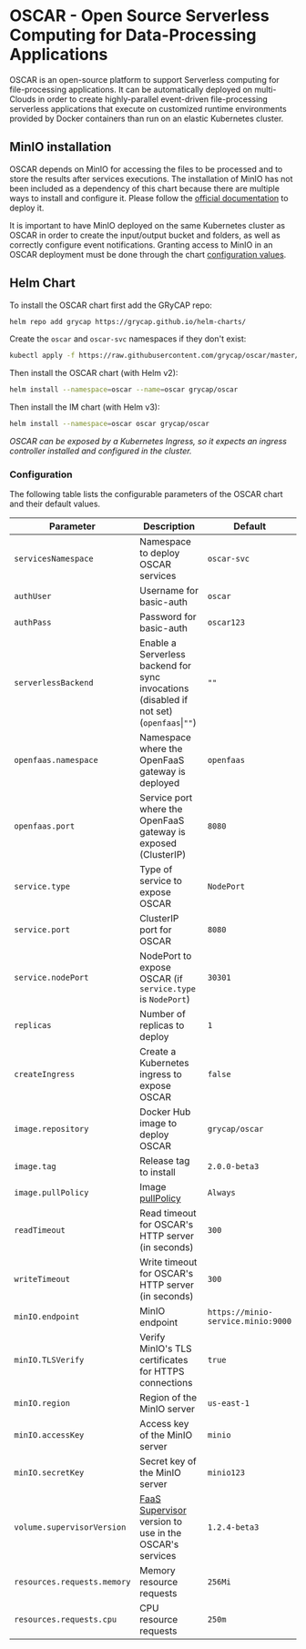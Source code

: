 # OSCAR - Open Source Serverless Computing for Data-Processing Applications

OSCAR is an open-source platform to support Serverless computing for file-processing applications. It can be automatically deployed on multi-Clouds in order to create highly-parallel event-driven file-processing serverless applications that execute on customized runtime environments provided by Docker containers than run on an elastic Kubernetes cluster.

## MinIO installation

OSCAR depends on MinIO for accessing the files to be processed and to store the results after services executions. The installation of MinIO has not been included as a dependency of this chart because there are multiple ways to install and configure it. Please follow the [official documentation](https://docs.min.io/docs/deploy-minio-on-kubernetes.html) to deploy it.

It is important to have MinIO deployed on the same Kubernetes cluster as OSCAR in order to create the input/output bucket and folders, as well as correctly configure event notifications. Granting access to MinIO in an OSCAR deployment must be done through the chart [configuration values](#configuration).

## Helm Chart

To install the OSCAR chart first add the GRyCAP repo:

```sh
helm repo add grycap https://grycap.github.io/helm-charts/
```

Create the `oscar` and `oscar-svc` namespaces if they don't exist:

```sh
kubectl apply -f https://raw.githubusercontent.com/grycap/oscar/master/deploy/yaml/oscar-namespaces.yaml
```

Then install the OSCAR chart (with Helm v2):

```sh
helm install --namespace=oscar --name=oscar grycap/oscar
```

Then install the IM chart (with Helm v3):

```sh
helm install --namespace=oscar oscar grycap/oscar
```

*OSCAR can be exposed by a Kubernetes Ingress, so it expects an ingress controller installed and configured in the cluster.*

### Configuration

The following table lists the configurable parameters of the OSCAR chart and their default values.

| Parameter                   | Description                                                                                         | Default                            |
| --------------------------- | --------------------------------------------------------------------------------------------------- | ---------------------------------- |
| `servicesNamespace`         | Namespace to deploy OSCAR services                                                                  | `oscar-svc`                        |
| `authUser`                  | Username for basic-auth                                                                             | `oscar`                            |
| `authPass`                  | Password for basic-auth                                                                             | `oscar123`                         |
| `serverlessBackend`         | Enable a Serverless backend for sync invocations (disabled if not set) (`openfaas`\|`""`)            | `""`                               |
| `openfaas.namespace`         | Namespace where the OpenFaaS gateway is deployed                                                    | `openfaas`                         |
| `openfaas.port`              | Service port where the OpenFaaS gateway is exposed (ClusterIP)                                      | `8080`                             |
| `service.type`              | Type of service to expose OSCAR                                                                     | `NodePort`                         |
| `service.port`              | ClusterIP port for OSCAR                                                                            | `8080`                             |
| `service.nodePort`          | NodePort to expose OSCAR (if `service.type` is `NodePort`)                                          | `30301`                            |
| `replicas`                  | Number of replicas to deploy                                                                        | `1`                                |
| `createIngress`             | Create a Kubernetes ingress to expose OSCAR                                                         | `false`                            |
| `image.repository`          | Docker Hub image to deploy OSCAR                                                                    | `grycap/oscar`                     |
| `image.tag`                 | Release tag to install                                                                              | `2.0.0-beta3`                      |
| `image.pullPolicy`          | Image [pullPolicy](https://kubernetes.io/docs/concepts/containers/images/#updating-images)          | `Always`                           |
| `readTimeout`               | Read timeout for OSCAR's HTTP server (in seconds)                                                   | `300`                              |
| `writeTimeout`              | Write timeout for OSCAR's HTTP server (in seconds)                                                  | `300`                              |
| `minIO.endpoint`            | MinIO endpoint                                                                                      | `https://minio-service.minio:9000` |
| `minIO.TLSVerify`           | Verify MinIO's TLS certificates for HTTPS connections                                               | `true`                             |
| `minIO.region`              | Region of the MinIO server                                                                          | `us-east-1`                        |
| `minIO.accessKey`           | Access key of the MinIO server                                                                      | `minio`                            |
| `minIO.secretKey`           | Secret key of the MinIO server                                                                      | `minio123`                         |
| `volume.supervisorVersion`  | [FaaS Supervisor](https://github.com/grycap/faas-supervisor) version to use in the OSCAR's services | `1.2.4-beta3`                      |
| `resources.requests.memory` | Memory resource requests                                                                            | `256Mi`                            |
| `resources.requests.cpu`    | CPU resource requests                                                                               | `250m`                             |

